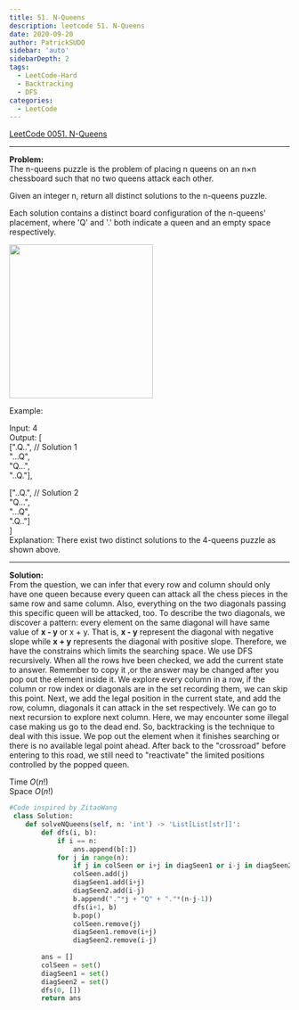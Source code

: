 ```yaml
---
title: 51. N-Queens
description: leetcode 51. N-Queens
date: 2020-09-20
author: PatrickSUDO
sidebar: 'auto'
sidebarDepth: 2
tags: 
  - LeetCode-Hard
  - Backtracking
  - DFS
categories:
  - LeetCode
---
```

[LeetCode 0051. N-Queens](https://leetcode.com/problems/n-queens/)

---
**Problem:** <br/>
The n-queens puzzle is the problem of placing n queens on an n×n chessboard such that no two queens attack each other.

Given an integer n, return all distinct solutions to the n-queens puzzle.

Each solution contains a distinct board configuration of the n-queens' placement, where 'Q' and '.' both indicate a queen and an empty space respectively.

<img alt="" src="https://assets.leetcode.com/uploads/2018/10/12/8-queens.png" style="width: 258px; height: 276px;">

Example:

Input: 4 </br>
Output: [ </br>
 [".Q..",  // Solution 1 </br>
  "...Q", </br>
  "Q...", </br>
  "..Q."], </br>

 ["..Q.",  // Solution 2 </br>
  "Q...", </br>
  "...Q", </br>
  ".Q.."] </br>
] </br>
Explanation: There exist two distinct solutions to the 4-queens puzzle as shown above.

---
**Solution:** <br/>
From the question, we can infer that every row and column should only have one queen because every queen can attack all the chess pieces in the same row and same column. Also, everything on the two diagonals passing this specific queen will be attacked, too. To describe the two diagonals, we discover a pattern: every element on the same diagonal will have same value of **x - y** or x + y. That is, **x - y** represent the diagonal with negative slope while **x + y** represents the diagonal with positive slope. 
Therefore, we have the constrains which limits the searching space. We use DFS recursively. When all the rows hve been checked, we add the current state to answer. Remember to copy it ,or the answer may be changed after you pop out the element inside it. We explore every column in a row, if the column or row index or diagonals are in the set recording them, we can skip this point. Next, we add the legal position in the current state, and add the row, column, diagonals it can attack in the set respectively. We can go to next recursion to explore next column. Here, we may encounter some illegal case making us go to the dead end. So, backtracking is the technique to deal with this issue. We pop out the element when it finishes searching or there is no available legal point ahead. After back to the "crossroad" before entering to this road, we still need to "reactivate" the limited positions controlled by the popped queen.


Time $O(n!)$ </br>
Space $O(n!)$

```python
#Code inspired by ZitaoWang
 class Solution:
    def solveNQueens(self, n: 'int') -> 'List[List[str]]':
        def dfs(i, b):
            if i == n:
                ans.append(b[:])
            for j in range(n):
                if j in colSeen or i+j in diagSeen1 or i-j in diagSeen2: continue
                colSeen.add(j)
                diagSeen1.add(i+j)
                diagSeen2.add(i-j)
                b.append("."*j + "Q" + "."*(n-j-1))
                dfs(i+1, b)
                b.pop()
                colSeen.remove(j)
                diagSeen1.remove(i+j)
                diagSeen2.remove(i-j)
                           
        ans = []
        colSeen = set()
        diagSeen1 = set()
        diagSeen2 = set()
        dfs(0, [])
        return ans
                
```
<Disqus shortname="patricksudo" />

